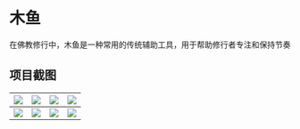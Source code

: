 # 木鱼
在佛教修行中，木鱼是一种常用的传统辅助工具，用于帮助修行者专注和保持节奏

## 项目截图

| ![](scannphoto/1.3.1/简体中文/小米应用商店-1080X1920/screen-1.jpeg)	 | ![](scannphoto/1.3.1/简体中文/小米应用商店-1080X1920/screen-2.jpeg)	 | ![](scannphoto/1.3.1/简体中文/小米应用商店-1080X1920/screen-3.jpeg)  | ![](scannphoto/1.3.1/简体中文/小米应用商店-1080X1920/screen-4.jpeg)	 | 
|------------------------------------------------------------|------------------------------------------------------------|------------------------------------------------------------|------------------------------------------------------------|
| ![](scannphoto/1.3.1/简体中文/小米应用商店-1080X1920/screen-5.jpeg)	 | ![](scannphoto/1.3.1/简体中文/小米应用商店-1080X1920/screen-6.jpeg)	 | ![](scannphoto/1.3.1/简体中文/小米应用商店-1080X1920/screen-7.jpeg)	 | ![](scannphoto/1.3.1/简体中文/小米应用商店-1080X1920/screen-8.jpeg)	 | 	 
